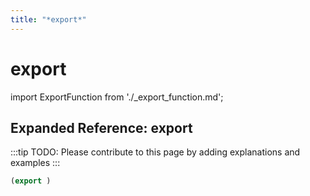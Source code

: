 ```yaml
---
title: "*export*"
---
```


# export

import ExportFunction from './_export_function.md';

<ExportFunction />

## Expanded Reference: export

:::tip
TODO: Please contribute to this page by adding explanations and examples
:::

```lisp
(export )
```
